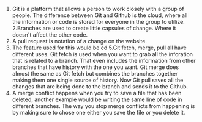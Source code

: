 1. Git is a platform that allows a person to work closely with a group of people. The difference between Git and Github is the cloud, where all the information or code is stored for everyone in the group to utilize.
2.Branches are used to create little capsules of change. Where it doesn't affect the other code.
3. A pull request is notation of a change on the website.
4. The feature used for this would be cd
5.Git fetch, merge, pull all have different uses. Git fetch is used when you want to grab all the inforation that is related to a branch. That even includes the information from other branches that have history with the one you want. Git merge does almost the same as Git fetch but combines the branches together making them one single source of history. Now Git pull saves all the changes that are being done to the branch and sends it to the Github.
6. A merge conflict happens when you try to save a file that has been deleted, another example would be writing the same line of code in different branches. The way you stop merge conflicts from happening is by making sure to chose one either you save the file or you delete it. 